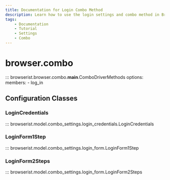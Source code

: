 ```yaml
---
title: Documentation for Login Combo Method
description: Learn how to use the login settings and combo method in Browserist. Includes code examples for beginners and advanced users for web scraping and browser automation.
tags:
    - Documentation
    - Tutorial
    - Settings
    - Combo
---
```


# browser.combo

::: browserist.browser.combo.__main__.ComboDriverMethods
    options:
        members:
            - log_in

## Configuration Classes
### LoginCredentials

::: browserist.model.combo_settings.login_credentials.LoginCredentials

### LoginForm1Step

::: browserist.model.combo_settings.login_form.LoginForm1Step

### LoginForm2Steps

::: browserist.model.combo_settings.login_form.LoginForm2Steps
